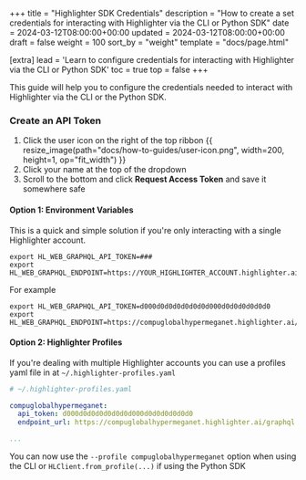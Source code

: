 +++
title = "Highlighter SDK Credentials"
description = "How to create a set credentials for interacting with Highlighter via the CLI or Python SDK"
date = 2024-03-12T08:00:00+00:00
updated = 2024-03-12T08:00:00+00:00
draft = false
weight = 100
sort_by = "weight"
template = "docs/page.html"

[extra]
lead = 'Learn to configure credentials for interacting with Highlighter via the CLI or Python SDK'
toc = true
top = false
+++

This guide will help you to configure the credentials needed to interact with
Highlighter via the CLI or the Python SDK.


### Create an API Token

1. Click the user icon on the right of the top ribbon {{ resize_image(path="docs/how-to-guides/user-icon.png", width=200, height=1, op="fit_width") }}
1. Click your name at the top of the dropdown
2. Scroll to the bottom and click **Request Access Token** and save it somewhere safe

#### Option 1: Environment Variables

This is a quick and simple solution if you're only interacting with a single
Highlighter account.

```shell
export HL_WEB_GRAPHQL_API_TOKEN=###
export HL_WEB_GRAPHQL_ENDPOINT=https://YOUR_HIGHLIGHTER_ACCOUNT.highlighter.ai/graphql
```

For example

```shell
export HL_WEB_GRAPHQL_API_TOKEN=d000d0d0d0d0d0d0d000d0d0d0d0d0d0
export HL_WEB_GRAPHQL_ENDPOINT=https://compuglobalhypermeganet.highlighter.ai/graphql
```

#### Option 2: Highlighter Profiles

If you're dealing with multiple Highlighter accounts you can use
a profiles yaml file in at `~/.highlighter-profiles.yaml`

```yaml
# ~/.highlighter-profiles.yaml

compuglobalhypermeganet:
  api_token: d000d0d0d0d0d0d0d000d0d0d0d0d0d0
  endpoint_url: https://compuglobalhypermeganet.highlighter.ai/graphql

...
```

You can now use the `--profile compuglobalhypermeganet` option when using the CLI or
`HLClient.from_profile(...)` if using the Python SDK

